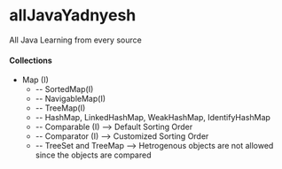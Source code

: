 # allJavaYadnyesh
All Java Learning from every source

####  Collections
  * Map (I) 
    * -- SortedMap(I)
    * -- NavigableMap(I)
    * -- TreeMap(I)
    * -- HashMap, LinkedHashMap, WeakHashMap, IdentifyHashMap
    * -- Comparable (I) --> Default Sorting Order
    * -- Comparator (I) --> Customized Sorting Order
    * -- TreeSet and TreeMap --> Hetrogenous objects are not allowed since the objects are compared
